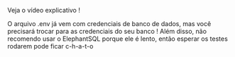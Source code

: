 Veja o vídeo explicativo !

O arquivo .env já vem com credenciais de banco de dados,
mas você precisará trocar para as credenciais do seu banco !
Além disso, não recomendo usar o ElephantSQL porque ele é
lento, então esperar os testes rodarem pode ficar c-h-a-t-o
